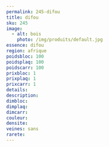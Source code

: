 ```yaml
---
permalink: 245-difou
title: difou
sku: 245
image: 
  - alt: bois
    photo: /img/produits/default.jpg
essence: difou
region: afrique
poidsbloc: 100
poidsplaq: 100
poidscarr: 100
prixbloc: 1
prixplaq: 1
prixcarr: 1
details: 
description: 
dimbloc: 
dimplaq: 
dimcarr: 
couleur: 
densite: 
veines: sans
rarete: 
---
```

